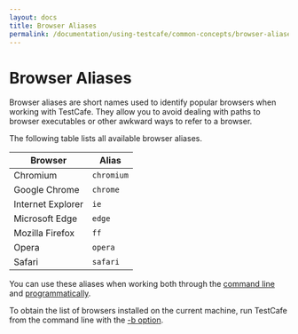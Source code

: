 ```yaml
---
layout: docs
title: Browser Aliases
permalink: /documentation/using-testcafe/common-concepts/browser-aliases.html
---
```

# Browser Aliases

Browser aliases are short names used to identify popular browsers when working with TestCafe.
They allow you to avoid dealing with paths to browser executables or other awkward ways to refer to a browser.

The following table lists all available browser aliases.

Browser           | Alias
----------------- | ----------
Chromium          | `chromium`
Google Chrome     | `chrome`
Internet Explorer | `ie`
Microsoft Edge    | `edge`
Mozilla Firefox   | `ff`
Opera             | `opera`
Safari            | `safari`

You can use these aliases when working both through the [command line](../command-line-interface.md#local-browsers)
and [programmatically](../programming-interface/runner.md#browsers).

To obtain the list of browsers installed on the current machine, run TestCafe
from the command line with the [-b option](../command-line-interface.md#-b---list-browsers).
